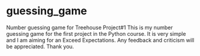 # guessing_game
 Number guessing game for Treehouse Project#1
 This is my number guessing game for the first project in the Python
 course. It is very simple and I am aiming for an Exceed Expectations.
 Any feedback and criticism will be appreciated. Thank you.
